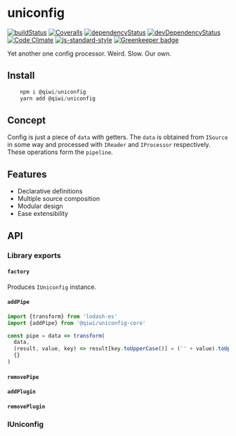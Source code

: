 # uniconfig

[![buildStatus](https://img.shields.io/travis/qiwi/uniconfig.svg?maxAge=3600&branch=master)](https://travis-ci.com/qiwi/uniconfig)
[![Coveralls](https://img.shields.io/coveralls/qiwi/uniconfig.svg?maxAge=3600)](https://coveralls.io/github/qiwi/uniconfig)
[![dependencyStatus](https://img.shields.io/david/qiwi/uniconfig.svg?maxAge=3600)](https://david-dm.org/qiwi/uniconfig)
[![devDependencyStatus](https://img.shields.io/david/dev/qiwi/uniconfig.svg?maxAge=3600)](https://david-dm.org/qiwi/uniconfig)
[![Code Climate](https://codeclimate.com/github/codeclimate/codeclimate/badges/gpa.svg)](https://codeclimate.com/github/qiwi/uniconfig)
[![js-standard-style](https://img.shields.io/badge/code%20style-standard-brightgreen.svg)](http://standardjs.com)
[![Greenkeeper badge](https://badges.greenkeeper.io/qiwi/uniconfig.svg)](https://greenkeeper.io/)

Yet another one config processor. Weird. Slow. Our own.

## Install
```javascript
    npm i @qiwi/uniconfig
    yarn add @qiwi/uniconfig
```

## Concept
Config is just a piece of `data` with getters. The `data` is obtained from `ISource` in some way and processed with `IReader` and `IProcessor` respectively.
These operations form the `pipeline`.

## Features
* Declarative definitions
* Multiple source composition
* Modular design
* Ease extensibility

## API
### Library exports
#### `factory`
Produces `IUniconfig` instance.

#### `addPipe`
```javascript
import {transform} from 'lodash-es'
import {addPipe} from '@qiwi/uniconfig-core'

const pipe = data => transform(
  data,
  (result, value, key) => result[key.toUpperCase()] = ('' + value).toUpperCase(),
  {}
)
```
#### `removePipe`
#### `addPlugin`
#### `removePlugin`

### IUniconfig

